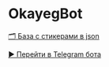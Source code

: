 # OkayegBot
[🗂 База с стикерами в json](https://github.com/peepoclub/okayeg/blob/emotes/emotes.json)

[▶ Перейти в Telegram бота](https://t.me/okayegbot)
